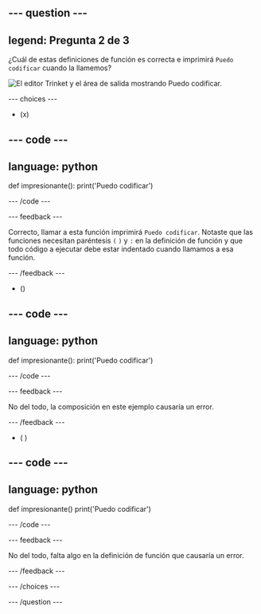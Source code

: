 
--- question ---
---
legend: Pregunta 2 de 3
---

¿Cuál de estas definiciones de función es correcta e imprimirá `Puedo codificar` cuando la llamemos?

![El editor Trinket y el área de salida mostrando <code>Puedo codificar</code>.](images/quiz2.png)

--- choices ---

- (x)

--- code ---
---
language: python
---

def impresionante(): 
  print('Puedo codificar')

--- /code ---

 --- feedback ---

Correcto, llamar a esta función imprimirá `Puedo codificar`. Notaste que las funciones necesitan paréntesis `(` `)` y `:` en la definición de función y que todo código a ejecutar debe estar indentado cuando llamamos a esa función.

 --- /feedback ---

- ()

--- code ---
---
language: python
---

def impresionante(): 
print('Puedo codificar')

--- /code ---

 --- feedback ---

 No del todo, la composición en este ejemplo causaría un error.

 --- /feedback ---

- ( )

--- code ---
---
language: python
---

def impresionante() 
  print('Puedo codificar')

--- /code ---

 --- feedback ---

No del todo, falta algo en la definición de función que causaría un error.

 --- /feedback ---

--- /choices ---

--- /question ---
